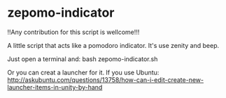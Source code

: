 zepomo-indicator
================

!!Any contribution for this script is wellcome!!!

A little script that acts like a pomodoro indicator. It&#39;s use zenity and beep.

Just open a terminal and: bash zepomo-indicator.sh

Or you can creat a launcher for it. If you use Ubuntu:
      http://askubuntu.com/questions/13758/how-can-i-edit-create-new-launcher-items-in-unity-by-hand
  
